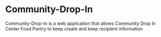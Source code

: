 # Community-Drop-In
Community-Drop-In is a web application that allows Community Drop In Center Food Pantry to keep create and keep recipient information

